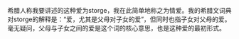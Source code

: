 希腊人称我要讲述的这种爱为storge，我在此简单地称之为情爱。我的希腊文词典对storge的解释是：“爱，尤其是父母对子女的爱”，但同时也指子女对父母的爱。毫无疑问，父母与子女之间的爱是这个词的核心意思，也是这种爱的最初形式。